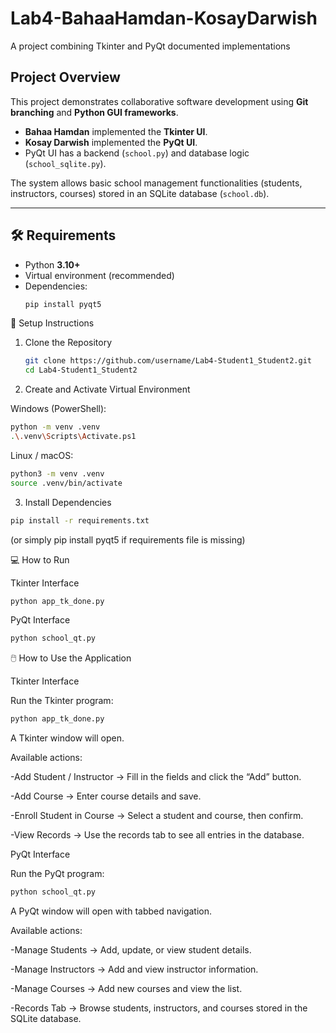 # Lab4-BahaaHamdan-KosayDarwish
A project combining Tkinter and PyQt documented implementations

##  Project Overview  
This project demonstrates collaborative software development using **Git branching** and **Python GUI frameworks**.  

- **Bahaa Hamdan** implemented the **Tkinter UI**.  
- **Kosay Darwish** implemented the **PyQt UI**.  
- PyQt UI has a backend (`school.py`) and database logic (`school_sqlite.py`).  

The system allows basic school management functionalities (students, instructors, courses) stored in an SQLite database (`school.db`).  

---

## 🛠 Requirements  

- Python **3.10+**  
- Virtual environment (recommended)  
- Dependencies:  
  ```bash
  pip install pyqt5


🚀 Setup Instructions
1. Clone the Repository
   ```bash
   git clone https://github.com/username/Lab4-Student1_Student2.git
   cd Lab4-Student1_Student2

3. Create and Activate Virtual Environment

Windows (PowerShell):
```bash
python -m venv .venv
.\.venv\Scripts\Activate.ps1
```

Linux / macOS:
```bash
python3 -m venv .venv
source .venv/bin/activate
```
3. Install Dependencies
```bash
pip install -r requirements.txt
```

(or simply pip install pyqt5 if requirements file is missing)

💻 How to Run

Tkinter Interface
```bash
python app_tk_done.py
```
PyQt Interface
```bash
python school_qt.py
```

🖱️ How to Use the Application

Tkinter Interface

Run the Tkinter program:
```bash
python app_tk_done.py
```

A Tkinter window will open.

Available actions:

-Add Student / Instructor → Fill in the fields and click the “Add” button.

-Add Course → Enter course details and save.

-Enroll Student in Course → Select a student and course, then confirm.

-View Records → Use the records tab to see all entries in the database.


PyQt Interface

Run the PyQt program:
```bash
python school_qt.py
```

A PyQt window will open with tabbed navigation.

Available actions:

-Manage Students → Add, update, or view student details.

-Manage Instructors → Add and view instructor information.

-Manage Courses → Add new courses and view the list.

-Records Tab → Browse students, instructors, and courses stored in the SQLite database.



